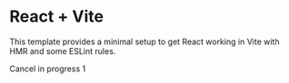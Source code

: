 # React + Vite

This template provides a minimal setup to get React working in Vite with HMR and some ESLint rules.

Cancel in progress 1

